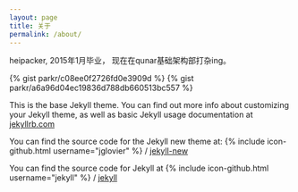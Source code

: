 ```yaml
---
layout: page
title: 关于
permalink: /about/
---
```


heipacker, 2015年1月毕业， 现在在qunar基础架构部打杂ing。

{% gist parkr/c08ee0f2726fd0e3909d %}
{% gist parkr/a6a96d04ec19836d788db660513bc557 %}







This is the base Jekyll theme. You can find out more info about customizing your Jekyll theme, as well as basic Jekyll usage documentation at [jekyllrb.com](http://jekyllrb.com/)

You can find the source code for the Jekyll new theme at:
{% include icon-github.html username="jglovier" %} /
[jekyll-new](https://github.com/jglovier/jekyll-new)

You can find the source code for Jekyll at
{% include icon-github.html username="jekyll" %} /
[jekyll](https://github.com/jekyll/jekyll)
